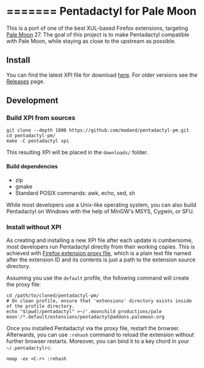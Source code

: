 =======
Pentadactyl for Pale Moon
=========================

This is a port of one of the best XUL-based Firefox extensions, targeting [Pale Moon](https://www.palemoon.org/) 27. The goal of this project is to make Pentadactyl compatible with Pale Moon, while staying as close to the upstream as possible.

Install
-------

You can find the latest XPI file for download [here](https://github.com/madand/pentadactyl-pm/releases/latest). For older versions see the [Releases](https://github.com/madand/pentadactyl-pm/releases) page.

Development
-----------

### Build XPI from sources ###

``` shell
git clone --depth 1000 https://github.com/madand/pentadactyl-pm.git
cd pentadactyl-pm/
make -C pentadactyl xpi
```

This resulting XPI will be placed in the `downloads/` folder.

#### Build dependencies ####

  * zip
  * gmake
  * Standard POSIX commands: awk, echo, sed, sh

While most developers use a Unix-like operating system, you can also build Pentadactyl on Windows with the help of MinGW's MSYS, Cygwin, or SFU. 

### Install without XPI ###

As creating and installing a new XPI file after each update is cumbersome, most developers run Pentadactyl directly from their working copies. This is achieved with [Firefox extension proxy file][1], which is a plain text file named after the extension ID and its contents is just a path to the extension source directory.

Assuming you use the `default` profile, the following command will create the proxy file:

``` shell
cd /path/to/cloned/pentadactyl-pm/
# On clean profile, ensure that 'extensions' directory exists inside of the profile directory.
echo "$(pwd)/pentadactyl" >~/'.moonchild productions/pale moon'/*.default/extensions/pentadactyl@addons.palemoon.org
```

Once you installed Pentadactyl via the proxy file, restart the browser. Afterwards, you can use `:rehash` command to reload the extension without further browser restarts. Moreover, you can bind it to a key chord in your `~/.pentadactylrc`:

``` viml
nmap -ex <C-r> :rehash
```

[1]: https://developer.mozilla.org/en-US/Add-ons/Setting_up_extension_development_environment#Firefox_extension_proxy_file
